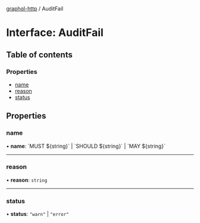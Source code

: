 [graphql-http](../README.md) / AuditFail

# Interface: AuditFail

## Table of contents

### Properties

- [name](AuditFail.md#name)
- [reason](AuditFail.md#reason)
- [status](AuditFail.md#status)

## Properties

### name

• **name**: \`MUST ${string}\` \| \`SHOULD ${string}\` \| \`MAY ${string}\`

___

### reason

• **reason**: `string`

___

### status

• **status**: ``"warn"`` \| ``"error"``
